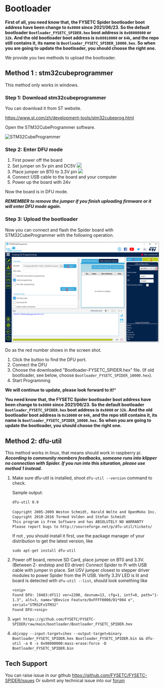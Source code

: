 

# Bootloader

**First of all, you need know that, the FYSETC Spider bootloader boot address have been change to `0x8000` since 2021/06/23. So the default bootloader `Bootloader_FYSETC_SPIDER.hex` boot address is `0x08008000` or `32k`. And the old bootloader boot address is `0x08010000` or `64k`, and the repo still contains it, its name is  `Bootloader_FYSETC_SPIDER_10000.hex`. So when you are going to update the bootloader, you should choose the right one.** 

We provide you two methods to upload the bootloader.

## Method 1 : stm32cubeprogrammer

This method only works in windows.

### Step 1: Download stm32cubeprogrammer 


You can download it from ST website.

https://www.st.com/zh/development-tools/stm32cubeprog.html

Open the STM32CubeProgrammer software.

![STM32CubeProgrammer](images/STM32CubeProgrammer.png)

### Step 2: Enter DFU mode


1. First power off the board
2. Set jumper on 5v pin and DC5V ![](../images/5vJumper.png)
3. Place jumper on BT0 to 3.3V pin ![](../images/boot.png)
4. Connect USB cable to the board and your computer 
5. Power up the board with 24v 

Now the board is in DFU mode. 

***REMEMBER to remove the jumper if you finish uploading firmware or it will enter DFU mode again.***

### Step 3: Upload the bootloader


Now you can connect and flash the Spider board with STM32CubeProgrammer with the following operation.

![Steps](images/Steps.png)

Do as the red number shows in the screen shot.

1. Click the button to find the DFU port.
2. Connect the DFU 
3. Choose the downloaded "Bootloader-FYSETC_SPIDER.hex" file. (If old bootloader, see below, choose `Bootloader_FYSETC_SPIDER_10000.hex`). 
4. Start Programming

**We will continue to update, please look forward to it!***

**You need know that, the FYSETC Spider bootloader boot address have been change to `0x8000` since 2021/06/23. So the default bootloader `Bootloader_FYSETC_SPIDER.hex` boot address is `0x8000` or `32k`. And the old bootloader boot address is `0x10000` or `64k`, and the repo still contains it, its name is  `Bootloader_FYSETC_SPIDER_10000.hex`. So when you are going to update the bootloader, you should choose the right one.** 

## Method 2: dfu-util 

This method works in linux, that means should work in raspberry pi. ***According to community members feedbacks, someone runs into klipper no connection with Spider. If you run into this situration, please use method 1 instead.***

1. Make sure dfu-util is installed, shoot `dfu-util --version` command to check.

   Sample output:

   ```
   dfu-util 0.9
   
   Copyright 2005-2009 Weston Schmidt, Harald Welte and OpenMoko Inc.
   Copyright 2010-2016 Tormod Volden and Stefan Schmidt
   This program is Free Software and has ABSOLUTELY NO WARRANTY
   Please report bugs to http://sourceforge.net/p/dfu-util/tickets/
   ```

   If not , you should install it first, use the package manager of your distribution to get the latest version, like

   ```
   sudo apt-get install dfu-util
   ```

2. Power off board, remove SD Card, place jumper on BT0 and 3.3V. (Between Z- endstop and E0 driver) Connect Spider to Pi with USB cable with jumper in place. Set U5V jumper closest to stepper driver modules to power Spider from the Pi USB. Verify 3.3V LED is lit and board is detected with `dfu-util --list`, should look something like

   ```
   <snip>
   Found DFU: [0483:df11] ver=2200, devnum=13, cfg=1, intf=0, path="1-1.3", alt=3, name="@Device Feature/0xFFFF0000/01*004 e", serial="STM32FxSTM32"
   Found DFU:<snip>
   ```

3. ```
   wget https://github.com/FYSETC/FYSETC-SPIDER/raw/main/bootloader/Bootloader_FYSETC_SPIDER.hex
   ```

4. ```
   objcopy --input-target=ihex --output-target=binary Bootloader_FYSETC_SPIDER.hex Bootloader_FYSETC_SPIDER.bin && dfu-util -a 0 -s 0x08000000:mass-erase:force -D Bootloader_FYSETC_SPIDER.bin
   ```

## Tech Support

You can raise issue in our github https://github.com/FYSETC/FYSETC-SPIDER/issues
Or submit any technical issue into our [forum](http://forum.fysetc.com/) 